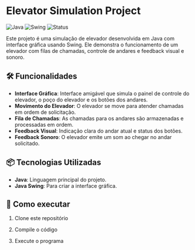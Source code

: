 # Elevator Simulation Project

![Java](https://img.shields.io/badge/Java-ED8B00?style=for-the-badge&logo=java&logoColor=white)
![Swing](https://img.shields.io/badge/Swing-GUI-green)
![Status](https://img.shields.io/badge/Status-Concluído-brightgreen)

Este projeto é uma simulação de elevador desenvolvida em Java com interface gráfica usando Swing. Ele demonstra o funcionamento de um elevador com filas de chamadas, controle de andares e feedback visual e sonoro.

## 🛠️ Funcionalidades

- **Interface Gráfica**: Interface amigável que simula o painel de controle do elevador, o poço do elevador e os botões dos andares.
- **Movimento do Elevador**: O elevador se move para atender chamadas em ordem de solicitação.
- **Fila de Chamadas**: As chamadas para os andares são armazenadas e processadas em ordem.
- **Feedback Visual**: Indicação clara do andar atual e status dos botões.
- **Feedback Sonoro**: O elevador emite um som ao chegar no andar solicitado.

## 📦 Tecnologias Utilizadas
- **Java**: Linguagem principal do projeto.
- **Java Swing**: Para criar a interface gráfica.

## 🚀 Como executar

1. Clone este repositório
   
2. Compile o código
 
3. Execute o programa

